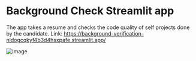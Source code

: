 # Background Check Streamlit app

The app takes a resume and checks the code quality of self projects done by the candidate. Link: https://background-verification-nldogcqkyf4b3d4hsxpafe.streamlit.app/

![image](https://github.com/abhishek203/background-verification/assets/62021673/9f426251-66ee-47d5-820a-5c86ac854ab2)
